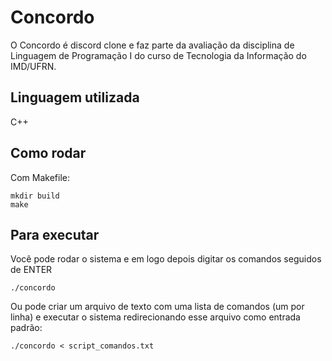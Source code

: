 # Concordo

O Concordo é discord clone e faz parte da avaliação da disciplina de Linguagem de Programação I do curso de Tecnologia da Informação do IMD/UFRN.

## Linguagem utilizada

C++

## Como rodar

Com Makefile:
```console
mkdir build
make
```

## Para executar
Você pode rodar o sistema e em logo depois digitar os comandos seguidos de ENTER
```console
./concordo
```

Ou pode criar um arquivo de texto com uma lista de comandos (um por linha) e executar o sistema redirecionando esse arquivo como entrada padrão:
```console
./concordo < script_comandos.txt
```
